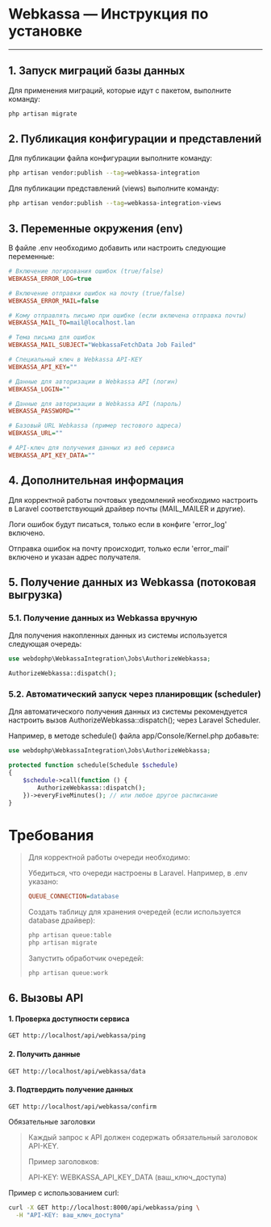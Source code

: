 # Webkassa — Инструкция по установке

---

## 1. Запуск миграций базы данных

Для применения миграций, которые идут с пакетом, выполните команду:

```bash
php artisan migrate
```


## 2. Публикация конфигурации и представлений

Для публикации файла конфигурации выполните команду:

```bash
php artisan vendor:publish --tag=webkassa-integration
```
Для публикации представлений (views) выполните команду:

```bash
php artisan vendor:publish --tag=webkassa-integration-views
```

## 3. Переменные окружения (env)

В файле .env необходимо добавить или настроить следующие переменные:

```ini
# Включение логирования ошибок (true/false)
WEBKASSA_ERROR_LOG=true

# Включение отправки ошибок на почту (true/false)
WEBKASSA_ERROR_MAIL=false

# Кому отправлять письмо при ошибке (если включена отправка почты)
WEBKASSA_MAIL_TO=mail@localhost.lan

# Тема письма для ошибок
WEBKASSA_MAIL_SUBJECT="WebkassaFetchData Job Failed"

# Специальный ключ в Webkassa API-KEY
WEBKASSA_API_KEY=""

# Данные для авторизации в Webkassa API (логин)
WEBKASSA_LOGIN=""

# Данные для авторизации в Webkassa API (пароль)
WEBKASSA_PASSWORD=""

# Базовый URL Webkassa (пример тестового адреса)
WEBKASSA_URL=""

# API-ключ для получения данных из веб сервиса
WEBKASSA_API_KEY_DATA=""
```

## 4. Дополнительная информация

Для корректной работы почтовых уведомлений необходимо настроить в Laravel соответствующий драйвер почты (MAIL_MAILER и другие).

Логи ошибок будут писаться, только если в конфиге 'error_log' включено.

Отправка ошибок на почту происходит, только если 'error_mail' включено и указан адрес получателя.

## 5. Получение данных из Webkassa (потоковая выгрузка)
### 5.1. Получение данных из Webkassa вручную

Для получения накопленных данных из системы используется следующая очередь:
```php
use webdophp\WebkassaIntegration\Jobs\AuthorizeWebkassa;

AuthorizeWebkassa::dispatch();
```

### 5.2. Автоматический запуск через планировщик (scheduler)

Для автоматического получения данных из системы 
рекомендуется настроить вызов AuthorizeWebkassa::dispatch();
через Laravel Scheduler.

Например, в методе schedule() файла app/Console/Kernel.php добавьте:

```php
use webdophp\WebkassaIntegration\Jobs\AuthorizeWebkassa;

protected function schedule(Schedule $schedule)
{
    $schedule->call(function () {
        AuthorizeWebkassa::dispatch();
    })->everyFiveMinutes(); // или любое другое расписание
}
```

Требования
==========================
> Для корректной работы очереди необходимо:
>
> Убедиться, что очереди настроены в Laravel. Например, в .env указано:
> ```ini
> QUEUE_CONNECTION=database
> ```
> Создать таблицу для хранения очередей (если используется database драйвер):
> ```bash
> php artisan queue:table
> php artisan migrate
> ```
> Запустить обработчик очередей:
> ```bash
> php artisan queue:work
> ```

## 6. Вызовы API
#### 1. Проверка доступности сервиса
```bash
GET http://localhost/api/webkassa/ping
```
#### 2. Получить данные
```bash
GET http://localhost/api/webkassa/data
```
#### 3. Подтвердить получение данных
```bash
GET http://localhost/api/webkassa/confirm
```
Обязательные заголовки
>
> Каждый запрос к API должен содержать обязательный заголовок API-KEY.
>
>Пример заголовков:
>
> API-KEY: WEBKASSA_API_KEY_DATA (ваш_ключ_доступа)

Пример с использованием curl:
```bash
curl -X GET http://localhost:8000/api/webkassa/ping \
  -H "API-KEY: ваш_ключ_доступа"
```




